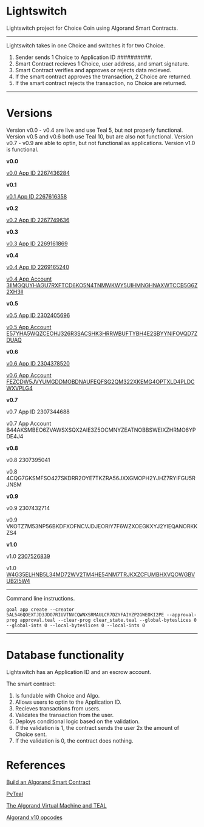 # Lightswitch

Lightswitch project for Choice Coin using Algorand Smart Contracts.

____________________________________________________________
Lightswitch takes in one Choice and switches it for two Choice.

1. Sender sends 1 Choice to Application ID ##########.
2. Smart Contract recieves 1 Choice, user address, and smart signature.
3. Smart Contract verifies and approves or rejects data recieved.
4. If the smart contract approves the trransaction, 2 Choice are returned.
5. If the smart contract rejects the transaction, no Choice are returned.

____________________________________________________________
# Versions

Version v0.0 - v0.4 are live and use Teal 5, but not properly functional. Version v0.5 and v0.6 both use Teal 10, but are also not functional.
Version v0.7 - v0.9 are able to optin, but not functional as applications.
Version v1.0 is functional.

**v0.0**

[v0.0 App ID 2267436284](https://allo.info/application/2267436284)

**v0.1**

[v0.1 App ID 2267616358](https://allo.info/application/2267616358)

**v0.2**

[v0.2 App ID 2267749636](https://allo.info/application/2267749636)

**v0.3**

[v0.3 App ID 2269161869](https://allo.info/application/2269161869)

**v0.4**

[v0.4 App ID 2269165240](https://allo.info/application/2269165240)

[v0.4 App Account 3IIMGQUYHAGU7RXFTCD6KO5N4TNMWKWY5UIHMNGHNAXWTCCB5G6Z2XH3II](https://allo.info/account/3IIMGQUYHAGU7RXFTCD6KO5N4TNMWKWY5UIHMNGHNAXWTCCB5G6Z2XH3II)

**v0.5**

[v0.5 App ID 2302405696](https://allo.info/application/2302405696)

[v0.5 App Account E57YHA5WQZCEOHJ326R3SACSHK3HRRWBUFTYBH4E2SBYYNIFOVQD7ZDUAQ](https://allo.info/account/E57YHA5WQZCEOHJ326R3SACSHK3HRRWBUFTYBH4E2SBYYNIFOVQD7ZDUAQ)

**v0.6**

[v0.6 App ID 2304378520](https://allo.info/application/2304378520)

[v0.6 App Account FEZCDW5JVYUMGDDMOBDNAUFEQFSG2QM322XKEMG4OPTXLD4PLDCWXVPLG4](https://allo.info/account/FEZCDW5JVYUMGDDMOBDNAUFEQFSG2QM322XKEMG4OPTXLD4PLDCWXVPLG4)

**v0.7**

v0.7 App ID 2307344688

v0.7 App Account B44AKSMBEO6ZVAWSXSQX2AIE3Z5OCMNYZEATNOBBSWEIXZHRMO6YPDE4J4

**v0.8**

v0.8 2307395041

v0.8 4CQG7GKSMFSO427SKDRR2OYE7TKZRA56JXXGMOPH2YJHZ7RYIFGU5RJNSM

**v0.9**

v0.9 2307432714

v0.9 VKOTZ7M53NP56BKDFXOFNCVJDJEORIY7F6WZXOEGKXYJ2YIEQANORKKZS4

**v1.0**

v1.0 [2307526839](https://allo.info/application/2307526839)

v1.0 [W4G35ELHNB5L34MD72WV2TM4HE54NM7TRJKXZCFUMBHXVQOWGBVUB2I5W4](https://allo.info/account/W4G35ELHNB5L34MD72WV2TM4HE54NM7TRJKXZCFUMBHXVQOWGBVUB2I5W4)
____________________________________________________________

Command line instructions.

```
goal app create --creator 5AL546QOEXTJD3JDO7RIUVTNVCQWNXSRMAULCR7DZYFAIYZP2GWEOKI2PE --approval-prog approval.teal --clear-prog clear_state.teal --global-byteslices 0 --global-ints 0 --local-byteslices 0 --local-ints 0
```
____________________________________________________________

# Database functionality

Lightswitch has an Application ID and an escrow account.

The smart contract:
1. Is fundable with Choice and Algo.
2. Allows users to optin to the Application ID.
3. Recieves transactions from users.
4. Validates the transaction from the user.
5. Deploys conditional logic based on the validation.
6. If the validation is 1, the contract sends the user 2x the amount of Choice sent.
7. If the validation is 0, the contract does nothing.


# References

[Build an Algorand Smart Contract](https://github.com/Bhaney44/Build-an-Algorand-Smart-Contract)

[PyTeal](https://pyteal.readthedocs.io/en/stable/)

[The Algorand Virtual Machine and TEAL](https://developer.algorand.org/docs/get-details/dapps/avm/teal/specification/)

[Algorand v10 opcodes](https://developer.algorand.org/docs/get-details/dapps/avm/teal/opcodes/v10/)


